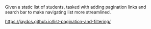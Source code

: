 Given a static list of students, tasked with adding pagination links and search bar to make navigating list more streamlined.

https://jaydos.github.io/list-pagination-and-filtering/
